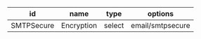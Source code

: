 id          |name                        |type           |options
------------|----------------------------|---------------|-----------------------
SMTPSecure  |Encryption                  |select         |email/smtpsecure